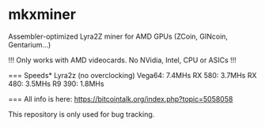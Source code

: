 # mkxminer
Assembler-optimized Lyra2Z miner for AMD GPUs (ZCoin, GINcoin, Gentarium...)

!!! Only works with AMD videocards. No NVidia, Intel, CPU or ASICs !!!


=== Speeds* Lyra2z (no overclocking)
Vega64: 7.4MHs
RX 580: 3.7MHs
RX 480: 3.5MHs
R9 390: 1.8MHs


=== All info is here:
https://bitcointalk.org/index.php?topic=5058058


This repository is only used for bug tracking.
